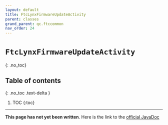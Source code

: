 ```yaml
---
layout: default
title: FtcLynxFirmwareUpdateActivity
parent: classes
grand_parent: qc.ftccommon
nav_order: 24
---
```

# `FtcLynxFirmwareUpdateActivity`
{: .no_toc}

## Table of contents
{: .no_toc .text-delta }

1. TOC
{:toc}
---
**This page has not yet been written**. Here is the link to the [official JavaDoc](https://ftctechnh.github.io/ftc_app/doc/javadoc/com/qualcomm/ftccommon/FtcLynxFirmwareUpdateActivity.html)
        